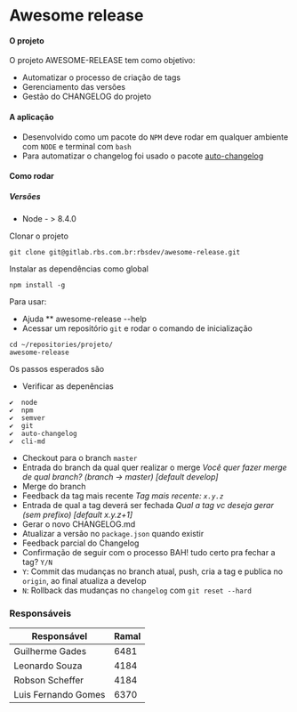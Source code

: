 # Awesome release

#### O projeto

O projeto AWESOME-RELEASE tem como objetivo:
- Automatizar o processo de criação de tags
- Gerenciamento das versões
- Gestão do CHANGELOG do projeto

#### A aplicação
 - Desenvolvido como um pacote do `NPM` deve rodar em qualquer ambiente com `NODE` e terminal com `bash`
 - Para automatizar o changelog foi usado o pacote [auto-changelog][df-auto-changelog]


#### Como rodar
##### Versões
* Node - > 8.4.0

Clonar o projeto
```
git clone git@gitlab.rbs.com.br:rbsdev/awesome-release.git
```

Instalar as dependências como global
```
npm install -g
```

Para usar:
 * Ajuda
 ** awesome-release --help
 * Acessar um repositório `git` e rodar o comando de inicialização
```
cd ~/repositories/projeto/
awesome-release
```
Os passos esperados são
* Verificar as depenências
```
✔  node
✔  npm
✔  semver
✔  git
✔  auto-changelog
✔  cli-md
```
* Checkout para o branch `master`
* Entrada do branch da qual quer realizar o merge
    *Você quer fazer merge de qual branch? (branch → master) [default develop]*
* Merge do branch
* Feedback da tag mais recente
    *Tag mais recente:  `x.y.z`*
* Entrada de qual a tag deverá ser fechada
    *Qual a tag vc deseja gerar (sem prefixo) [default x.y.z+1]*
* Gerar o novo CHANGELOG.md
* Atualizar a versão no `package.json` quando existir
* Feedback parcial do Changelog
* Confirmação de seguir com o processo BAH! tudo certo pra fechar a tag? `Y/N`
* `Y`: Commit das mudanças no branch atual, push, cria a tag e publica no `origin`, ao final atualiza a develop
* `N`: Rollback das mudanças no `changelog` com `git reset --hard`


### Responsáveis

| Responsável | Ramal |
| ------ | ------ |
| Guilherme Gades | 6481 |
| Leonardo Souza | 4184 |
| Robson Scheffer | 4184 |
| Luis Fernando Gomes | 6370 |

[//]: #
   [df-auto-changelog]: <https://github.com/CookPete/auto-changelog>


